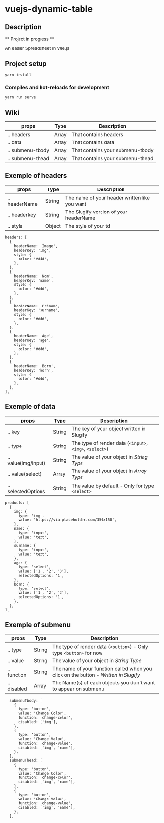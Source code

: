 # vuejs-dynamic-table

## Description

** Project in progress **

An easier Spreadsheet in Vue.js

## Project setup
```
yarn install
```

### Compiles and hot-reloads for development
```
yarn run serve
```
<!-- 
### Compiles and minifies for production
```
yarn run build
```

### Run your tests
```
yarn run test
```

### Lints and fixes files
```
yarn run lint
``` -->

## Wiki

props               | Type  |Description
--------------------|-------|-------------------
  .. headers        | Array | That contains headers
  .. data           | Array | That contains data
  .. submenu-tbody  | Array | That contains your submenu-tbody
  .. submenu-thead  | Array | That contains your submenu-thead
  


## Exemple of headers

props               |  Type  | Description
--------------------|--------|-------------------
  .. headerName     | String | The name of your header written like you want
  .. headerkey      | String | The Slugify version of your headerName
  .. style          | Object | The style of your td

```
headers: [
  {
    headerName: 'Image',
    headerKey: 'img',
    style: {
      color: '#ddd',
    },
  },
  {
    headerName: 'Nom',
    headerKey: 'name',
    style: {
      color: '#ddd',
    },
  },
  {
    headerName: 'Prénom',
    headerKey: 'surname',
    style: {
      color: '#ddd',
    },
  },
  {
    headerName: 'Age',
    headerKey: 'age',
    style: {
      color: '#ddd',
    },
  },
  {
    headerName: 'Born',
    headerKey: 'born',
    style: {
      color: '#ddd',
    },
  },
],
```

## Exemple of data

props                 |  Type  | Description
----------------------|--------|-------------------
  .. key              | String | The key of your object written in Slugify
  .. type             | String | The type of render data (``<input>``, ``<img>``, ``<select>``)
  .. value(img/input) | String | The value of your object in *String Type*
  .. value(select)    | Array  | The value of your object in *Array Type*
  .. selectedOptions  | String | The value by default - Only for type ``<select>``

```
products: [
  {
    img: {
      type: 'img',
      value: 'https://via.placeholder.com/350x150',
    },
    name: {
      type: 'input',
      value: 'text',
    },
    surname: {
      type: 'input',
      value: 'text',
    },
    age: {
      type: 'select',
      value: ['1', '2', '3'],
      selectedOptions: '1',
    },
    born: {
      type: 'select',
      value: ['1', '2', '3'],
      selectedOptions: '1',
    },
  },
],
```

## Exemple of submenu

props                 |  Type  | Description
----------------------|--------|-------------------
  .. type             | String | The type of render data (``<button>``) - Only type ``<button>`` for now
  .. value            | String | The value of your object in *String Type*
  .. function         | String | The name of your function called when you click on the button - *Written in Slugify*
  .. disabled         | Array  | The Name(s) of each objects you don't want to appear on submenu

```
  submenuTbody: [
    {
      type: 'button',
      value: 'Change Color',
      function: 'change-color',
      disabled: ['img'],
    },
    {
      type: 'button',
      value: 'Change Value',
      function: 'change-value',
      disabled: ['img', 'name'],
    },
  ],
  submenuThead: [
    {
      type: 'button',
      value: 'Change Color',
      function: 'change-color',
      disabled: ['img', 'name'],
    },
    {
      type: 'button',
      value: 'Change Value',
      function: 'change-value',
      disabled: ['img', 'name'],
    },
  ],
```

